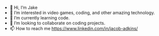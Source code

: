 - 👋 Hi, I’m Jake
- 👀 I’m interested in video games, coding, and other amazing technology.
- 🌱 I’m currently learning code.
- 💞️ I’m looking to collaborate on coding projects.
- 📫 How to reach me https://www.linkedin.com/in/jacob-adkins/

<!---
ciscoalmighty/ciscoalmighty is a ✨ special ✨ repository because its `README.md` (this file) appears on your GitHub profile.
You can click the Preview link to take a look at your changes.
--->
